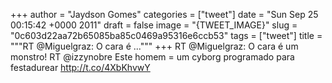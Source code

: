 
+++
author = "Jaydson Gomes"
categories = ["tweet"]
date = "Sun Sep 25 00:15:42 +0000 2011"
draft = false
image = "{TWEET_IMAGE}"
slug = "0c603d22aa72b65085ba85c0469a95316e6ccb53"
tags = ["tweet"]
title = """RT @Miguelgraz: O cara é ..."""
+++
RT @Miguelgraz: O cara é um monstro! RT @izzynobre Este homem = um cyborg programado para festadurear http://t.co/4XbKhvwY
